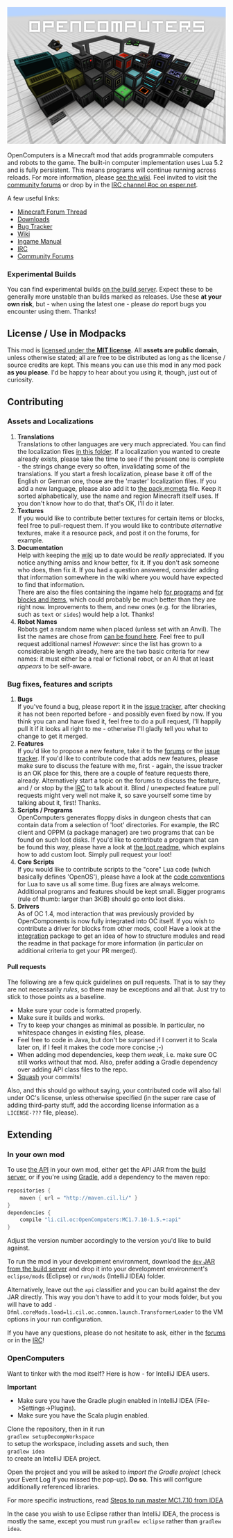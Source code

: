 ![Welcome to OpenComputers](assets/misc/banner.png)

OpenComputers is a Minecraft mod that adds programmable computers and robots to the game. The built-in computer implementation uses Lua 5.2 and is fully persistent. This means programs will continue running across reloads. For more information, please [see the wiki][wiki]. Feel invited to visit the [community forums][forums] or drop by in the [IRC channel #oc on esper.net][irc].

A few useful links:
* [Minecraft Forum Thread][mcf]
* [Downloads][releases]
* [Bug Tracker][issues]
* [Wiki][wiki]
* [Ingame Manual][ingame manual]
* [IRC][irc]
* [Community Forums][forums]

### Experimental Builds
You can find experimental builds [on the build server][github-actions]. Expect these to be generally more unstable than builds marked as releases. Use these **at your own risk**, but - when using the latest one - please *do* report bugs you encounter using them. Thanks!

## License / Use in Modpacks
This mod is [licensed under the **MIT license**](https://github.com/MightyPirates/OpenComputers/blob/master-MC1.7.10/LICENSE). All **assets are public domain**, unless otherwise stated; all are free to be distributed as long as the license / source credits are kept. This means you can use this mod in any mod pack **as you please**. I'd be happy to hear about you using it, though, just out of curiosity.

## Contributing
### Assets and Localizations
1. **Translations**  
   Translations to other languages are very much appreciated. You can find the localization files [in this folder][localizations]. If a localization you wanted to create already exists, please take the time to see if the present one is complete - the strings change every so often, invalidating some of the translations. If you start a fresh localization, please base it off of the English or German one, those are the 'master' localization files. If you add a new language, please also add it to [the pack.mcmeta][pack.mcmeta] file. Keep it sorted alphabetically, use the name and region Minecraft itself uses. If you don't know how to do that, that's OK, I'll do it later.
2. **Textures**  
   If you would like to contribute better textures for certain items or blocks, feel free to pull-request them. If you would like to contribute *alternative* textures, make it a resource pack, and post it on the forums, for example.
3. **Documentation**  
   Help with keeping the [wiki][] up to date would be *really* appreciated. If you notice anything amiss and know better, fix it. If you don't ask someone who does, then fix it. If you had a question answered, consider adding that information somewhere in the wiki where you would have expected to find that information.  
   There are also the files containing the ingame help [for programs][manpages] and [for blocks and items][manual], which could probably be much better than they are right now. Improvements to them, and new ones (e.g. for the libraries, such as `text` or `sides`) would help a lot. Thanks!
4. **Robot Names**  
   Robots get a random name when placed (unless set with an Anvil). The list the names are chose from [can be found here][robot names]. Feel free to pull request additional names! *However*: since the list has grown to a considerable length already, here are the two basic criteria for new names: it must either be a real or fictional robot, or an AI that at least *appears* to be self-aware.

### Bug fixes, features and scripts
1. **Bugs**  
   If you've found a bug, please report it in the [issue tracker][issues], after checking it has not been reported before - and possibly even fixed by now. If you think you can and have fixed it, feel free to do a pull request, I'll happily pull it if it looks all right to me - otherwise I'll gladly tell you what to change to get it merged.
2. **Features**  
   If you'd like to propose a new feature, take it to the [forums][] or the [issue tracker][issues]. If you'd like to contribute code that adds new features, please make sure to discuss the feature with me, first - again, the issue tracker is an OK place for this, there are a couple of feature requests there, already. Alternatively start a topic on the forums to discuss the feature, and / or stop by the [IRC][irc] to talk about it. Blind / unexpected feature pull requests might very well not make it, so save yourself some time by talking about it, first! Thanks.
3. **Scripts / Programs**  
   OpenComputers generates floppy disks in dungeon chests that can contain data from a selection of 'loot' directories. For example, the IRC client and OPPM (a package manager) are two programs that can be found on such loot disks. If you'd like to contribute a program that can be found this way, please have a look at [the loot readme][loot], which explains how to add custom loot. Simply pull request your loot!
4. **Core Scripts**  
   If you would like to contribute scripts to the "core" Lua code (which basically defines 'OpenOS'), please have a look at the [code conventions][] for Lua to save us all some time. Bug fixes are always welcome. Additional programs and features should be kept small. Bigger programs (rule of thumb: larger than 3KiB) should go onto loot disks.
5. **Drivers**  
   As of OC 1.4, mod interaction that was previously provided by OpenComponents is now fully integrated into OC itself. If you wish to contribute a driver for blocks from other mods, cool! Have a look at the [integration][] package to get an idea of how to structure modules and read the readme in that package for more information (in particular on additional criteria to get your PR merged).

#### Pull requests
The following are a few quick guidelines on pull requests. That is to say they are not necessarily *rules*, so there may be exceptions and all that. Just try to stick to those points as a baseline.
- Make sure your code is formatted properly.
- Make sure it builds and works.
- Try to keep your changes as minimal as possible. In particular, no whitespace changes in existing files, please.
- Feel free to code in Java, but don't be surprised if I convert it to Scala later on, if I feel it makes the code more concise ;-)
- When adding mod dependencies, keep them *weak*, i.e. make sure OC still works without that mod. Also, prefer adding a Gradle dependency over adding API class files to the repo.
- [Squash](http://gitready.com/advanced/2009/02/10/squashing-commits-with-rebase.html) your commits!

Also, and this should go without saying, your contributed code will also fall under OC's license, unless otherwise specified (in the super rare case of adding third-party stuff, add the according license information as a `LICENSE-???` file, please).

## Extending
### In your own mod
To use [the API][api] in your own mod, either get the API JAR from the [build server][github-actions], or if you're using [Gradle](http://gradle.org/), add a dependency to the maven repo:
```groovy
repositories {
    maven { url = "http://maven.cil.li/" }
}
dependencies {
    compile "li.cil.oc:OpenComputers:MC1.7.10-1.5.+:api"
}
```
Adjust the version number accordingly to the version you'd like to build against.

To run the mod in your development environment, download the [`dev` JAR from the build server][dev-jar] and drop it into your development environment's `eclipse/mods` (Eclipse) or `run/mods` (IntelliJ IDEA) folder.

Alternatively, leave out the `api` classifier and you can build against the dev JAR directly. This way you don't have to add it to your mods folder, but you will have to add `-Dfml.coreMods.load=li.cil.oc.common.launch.TransformerLoader` to the VM options in your run configuration.

If you have any questions, please do not hesitate to ask, either in the [forums][] or in the [IRC][irc]!

### OpenComputers
Want to tinker with the mod itself? Here is how - for IntelliJ IDEA users.

**Important**
- Make sure you have the Gradle plugin enabled in IntelliJ IDEA (File->Settings->Plugins).
- Make sure you have the Scala plugin enabled.

Clone the repository, then in it run  
`gradlew setupDecompWorkspace`  
to setup the workspace, including assets and such, then  
`gradlew idea`  
to create an IntelliJ IDEA project.

Open the project and you will be asked to *import the Gradle project* (check your Event Log if you missed the pop-up). **Do so**. This will configure additionally referenced libraries.

For more specific instructions, read [Steps to run master MC1.7.10 from IDEA][idea_1.7.10]

In the case you wish to use Eclipse rather than IntelliJ IDEA, the process is mostly the same, except you must run `gradlew eclipse` rather than `gradlew idea`.



[api]: https://github.com/MightyPirates/OpenComputers/tree/master-MC1.7.10/src/main/java/li/cil/oc/api
[code conventions]: https://ocdoc.cil.li/lua_conventions
[dev-jar]: https://ci.cil.li/view/OpenComputers/job/OpenComputers-MC1.7.10/
[forums]: https://oc.cil.li/
[github-actions]: https://github.com/MightyPirates/OpenComputers/actions
[irc]: http://webchat.esper.net/?channels=#oc
[issues]: https://github.com/MightyPirates/OpenComputers/issues?state=open
[localizations]: https://github.com/MightyPirates/OpenComputers/tree/master-MC1.7.10/src/main/resources/assets/opencomputers/lang
[loot]: https://github.com/MightyPirates/OpenComputers/tree/master-MC1.7.10/src/main/resources/assets/opencomputers/loot
[manpages]: https://github.com/MightyPirates/OpenComputers/tree/master-MC1.7.10/src/main/resources/assets/opencomputers/loot/OpenOS/usr/man
[manual]: https://github.com/MightyPirates/OpenComputers/tree/master-MC1.7.10/src/main/resources/assets/opencomputers/doc
[mcf]: http://www.minecraftforum.net/topic/2201440-opencomputers-v122/
[pack.mcmeta]: https://github.com/MightyPirates/OpenComputers/blob/master-MC1.7.10/src/main/resources/pack.mcmeta
[releases]: https://github.com/MightyPirates/OpenComputers/releases
[robot names]: https://github.com/MightyPirates/OpenComputers/blob/master-MC1.7.10/src/main/resources/assets/opencomputers/robot.names
[wiki]: https://ocdoc.cil.li/
[integration]: https://github.com/MightyPirates/OpenComputers/tree/master-MC1.7.10/src/main/scala/li/cil/oc/integration
[ingame manual]: https://github.com/MightyPirates/OpenComputers/tree/master-MC1.7.10/src/main/resources/assets/opencomputers/doc
[idea_1.7.10]: https://ocdoc.cil.li/tutorial:debug_1.7.10
